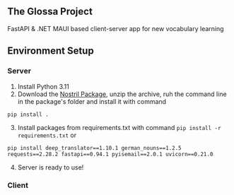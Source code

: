 ## The  Glossa Project
FastAPI &amp; .NET MAUI based client-server app for new vocabulary learning 


## Environment Setup

### Server

1) Install Python 3.11
2) Download the [Nostril Package](https://data.caltech.edu/records/5ckr1-g7m46), unzip the archive, ruh the command line in the package's folder and install it with command

```pip install .```

3) Install packages from requirements.txt with command
```pip install -r requirements.txt```
or 

```pip install deep_translator==1.10.1 german_nouns==1.2.5 requests==2.28.2 fastapi==0.94.1 pyisemail==2.0.1 uvicorn==0.21.0```

4) Server is ready to use!

### Client

